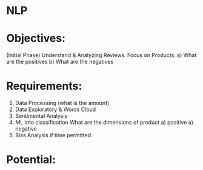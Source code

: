 # NLP

# Objectives:
  (Initial Phase) Understand & Analyzing Reviews.
  Focus on Products.
    a) What are the positives
    b) What are the negatives
# Requirements:
  1) Data Processing (what is the amount)
  2) Data Exploratory & Words Cloud
  3) Sentimental Analysis
  4) ML into classification
      What are the dimensions of product 
        a) positive
        a) negative
  5) Bias Analysis if time permitted.      
      
# Potential:
